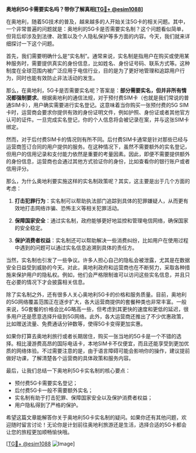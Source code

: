 **奥地利5G卡需要实名吗？带你了解真相[[TG💪+ @esim1088](https://t.me/s/esim1088)]**

在奥地利，随着5G技术的普及，越来越多的人开始关注5G卡的相关问题。其中，一个非常普遍的问题就是：奥地利的5G卡是否需要实名制？这个问题看似简单，但背后却涉及到法律、政策以及个人隐私保护等多方面的内容。今天，我们就来详细探讨一下这个问题。

首先，我们需要明确什么是“实名制”。通常来说，实名制是指用户在购买或使用某种服务时，需要提供真实的身份信息，比如姓名、身份证号码、联系方式等。这种制度在全球范围内被广泛应用于电信行业，目的是为了更好地管理和追踪用户行为，同时也能有效防止非法活动的发生。

那么，在奥地利，5G卡是否需要实名呢？答案是：**部分需要实名，但并非所有情况都强制要求**。根据奥地利的通信法规，对于预付费SIM卡（也就是我们常说的普通SIM卡），用户确实需要进行实名登记。这意味着当你购买一张预付费的5G SIM卡时，运营商会要求你提供有效的身份证明文件，例如护照、身份证或者其他官方认可的证件。一旦完成实名登记，你的个人信息将会被记录在案，并与这张SIM卡绑定。

然而，对于后付费SIM卡的情况则有所不同。后付费SIM卡通常是针对那些已经与运营商签订合同的用户提供的服务。在这种情况下，虽然不需要额外的实名登记，但用户的信用记录和支付能力依然是重要的考量因素。因此，即便不需要提供额外的身份信息，运营商也会通过其他方式验证你的身份，比如查看你的银行账户或者信用评分。

那么，为什么奥地利要实施这样的实名制政策呢？其实，这主要是出于几个方面的考虑：

1. **打击犯罪行为**：实名制可以帮助执法部门追踪到具体的犯罪嫌疑人，从而更有效地打击网络诈骗、恐怖主义等相关犯罪活动。
   
2. **保障国家安全**：通过实名制，政府能够更好地监控和管理电信网络，确保国家的安全稳定。

3. **保护消费者权益**：实名制还可以帮助解决一些消费纠纷，比如用户在使用过程中遇到的问题可以通过实名信息追溯到具体的责任方。

当然，实名制也引发了一些争议。许多人担心自己的隐私会被泄露，尤其是在数据安全日益受到威胁的今天。对此，奥地利政府和运营商也在不断努力，采取各种措施来保护用户的隐私权。例如，他们会严格限制谁可以访问这些实名信息，并且只在必要的情况下才会披露相关信息。

除了实名制之外，还有很多人关心奥地利5G卡的价格和服务质量。目前，奥地利的5G网络覆盖范围正在逐步扩大，各大运营商提供的套餐种类也非常丰富。一般来说，5G套餐的价格会比4G略高一些，但考虑到其更快的速度和更低的延迟，很多用户还是愿意选择升级到5G网络。此外，各大运营商还推出了不少优惠政策，比如赠送流量、免费通话分钟数等，使得5G卡变得更加实惠。

如果你打算去奥地利旅行或者长期居住，购买一张当地的5G卡是一个不错的选择。相比漫游费高昂的国际电话卡，本地SIM卡不仅便宜，而且还能享受到更加优质的网络体验。不过需要注意的是，由于语言障碍可能会影响你的操作，建议提前做好功课，了解清楚各个运营商的具体政策和服务内容。

最后，让我们总结一下奥地利5G卡实名制的核心要点：
- 预付费5G卡需要实名登记；
- 后付费5G卡一般不需要额外实名；
- 实名制有助于打击犯罪、保障国家安全以及保护消费者权益；
- 用户隐私得到了严格的保护。

希望这篇文章能解答你关于奥地利5G卡实名制的疑问。如果你还有其他问题，欢迎随时留言讨论！无论你是计划前往奥地利旅游还是生活，选择合适的5G卡都会让您的旅程更加顺畅愉快哦。

[[TG💪+ @esim1088](https://t.me/s/esim1088) ![Image](https://i.postimg.cc/4NQfJmqS/Snipaste-2025-05-13-00-14-12.png)]